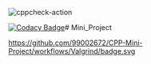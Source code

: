 

![cppcheck-action](https://github.com/99002679/CPP-Mini-project/workflows/cppcheck-action/badge.svg)

[![Codacy Badge](https://app.codacy.com/project/badge/Grade/ecf956400ae64751adf75559c9779562)](https://www.codacy.com/gh/99002679/Mini_Project/dashboard?utm_source=github.com&amp;utm_medium=referral&amp;utm_content=99002679/Mini_Project&amp;utm_campaign=Badge_Grade)# Mini_Project

https://github.com/99002672/CPP-Mini-Project/workflows/Valgrind/badge.svg
